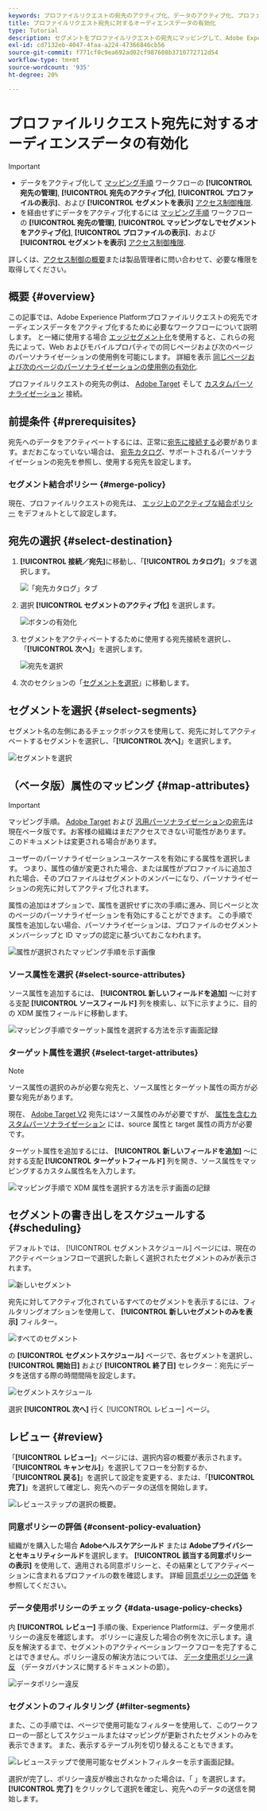```yaml
---
keywords: プロファイルリクエストの宛先のアクティブ化、データのアクティブ化、プロファイルリクエストの宛先
title: プロファイルリクエスト宛先に対するオーディエンスデータの有効化
type: Tutorial
description: セグメントをプロファイルリクエストの宛先にマッピングして、Adobe Experience Platformでのオーディエンスデータをアクティブ化する方法について説明します。
exl-id: cd7132eb-4047-4faa-a224-47366846cb56
source-git-commit: f771cf0c9ea692ad02cf987608b3710772712d54
workflow-type: tm+mt
source-wordcount: '935'
ht-degree: 20%

---
```


# プロファイルリクエスト宛先に対するオーディエンスデータの有効化

>[!IMPORTANT]
> 
> * データをアクティブ化して [マッピング手順](#mapping) ワークフローの **[!UICONTROL 宛先の管理]**, **[!UICONTROL 宛先のアクティブ化]**, **[!UICONTROL プロファイルの表示]**、および **[!UICONTROL セグメントを表示]** [アクセス制御権限](/help/access-control/home.md#permissions).
> * を経由せずにデータをアクティブ化するには [マッピング手順](#mapping) ワークフローの **[!UICONTROL 宛先の管理]**, **[!UICONTROL マッピングなしでセグメントをアクティブ化]**, **[!UICONTROL プロファイルの表示]**、および **[!UICONTROL セグメントを表示]** [アクセス制御権限](/help/access-control/home.md#permissions).
> 
> 詳しくは、[アクセス制御の概要](/help/access-control/ui/overview.md)または製品管理者に問い合わせて、必要な権限を取得してください。

## 概要 {#overview}

この記事では、Adobe Experience Platformプロファイルリクエストの宛先でオーディエンスデータをアクティブ化するために必要なワークフローについて説明します。 と一緒に使用する場合 [エッジセグメント化](../../segmentation/ui/edge-segmentation.md)を使用すると、これらの宛先によって、Web およびモバイルプロパティでの同じページおよび次のページのパーソナライゼーションの使用例を可能にします。 詳細を表示 [同じページおよび次のページのパーソナライゼーションの使用例の有効化](/help/destinations/ui/configure-personalization-destinations.md).

プロファイルリクエストの宛先の例は、 [Adobe Target](../../destinations/catalog/personalization/adobe-target-connection.md) そして [カスタムパーソナライゼーション](../../destinations/catalog/personalization/custom-personalization.md) 接続。

## 前提条件 {#prerequisites}

宛先へのデータをアクティベートするには、正常に[宛先に接続する](./connect-destination.md)必要があります。まだおこなっていない場合は、 [宛先カタログ](../catalog/overview.md)、サポートされるパーソナライゼーションの宛先を参照し、使用する宛先を設定します。

### セグメント結合ポリシー {#merge-policy}

現在、プロファイルリクエストの宛先は、 [エッジ上のアクティブな結合ポリシー](../../segmentation/ui/segment-builder.md#merge-policies) をデフォルトとして設定します。

## 宛先の選択 {#select-destination}

1. **[!UICONTROL 接続／宛先]**&#x200B;に移動し、「**[!UICONTROL カタログ]**」タブを選択します。

   ![「宛先カタログ」タブ](../assets/ui/activate-segment-streaming-destinations/catalog-tab.png)

1. 選択 **[!UICONTROL セグメントのアクティブ化]** を選択します。

   ![ボタンの有効化](../assets/ui/activate-profile-request-destinations/activate-segments-button.png)

1. セグメントをアクティベートするために使用する宛先接続を選択し、「**[!UICONTROL 次へ]**」を選択します。

   ![宛先を選択](../assets/ui/activate-profile-request-destinations/select-destination.png)

1. 次のセクションの「[セグメントを選択](#select-segments)」に移動します。

## セグメントを選択 {#select-segments}

セグメント名の左側にあるチェックボックスを使用して、宛先に対してアクティベートするセグメントを選択し、「**[!UICONTROL 次へ]**」を選択します。

![セグメントを選択](../assets/ui/activate-profile-request-destinations/select-segments.png)

## （ベータ版）属性のマッピング {#map-attributes}

>[!IMPORTANT]
>
>マッピング手順。 [Adobe Target](/help/destinations/catalog/personalization/adobe-target-connection.md) および [汎用パーソナライゼーションの宛先](/help/destinations/catalog/personalization/custom-personalization.md)は現在ベータ版です。お客様の組織はまだアクセスできない可能性があります。 このドキュメントは変更される場合があります。

ユーザーのパーソナライゼーションユースケースを有効にする属性を選択します。 つまり、属性の値が変更された場合、または属性がプロファイルに追加された場合、そのプロファイルはセグメントのメンバーになり、パーソナライゼーションの宛先に対してアクティブ化されます。

属性の追加はオプションで、属性を選択せずに次の手順に進み、同じページと次のページのパーソナライゼーションを有効にすることができます。 この手順で属性を追加しない場合、パーソナライゼーションは、プロファイルのセグメントメンバーシップと ID マップの認定に基づいておこなわれます。

![属性が選択されたマッピング手順を示す画像](../assets/ui/activate-profile-request-destinations/mapping-step.png)

### ソース属性を選択 {#select-source-attributes}

ソース属性を追加するには、 **[!UICONTROL 新しいフィールドを追加]** ～に対する支配 **[!UICONTROL ソースフィールド]** 列を検索し、以下に示すように、目的の XDM 属性フィールドに移動します。

![マッピング手順でターゲット属性を選択する方法を示す画面記録](../assets/ui/activate-profile-request-destinations/mapping-step-select-attribute.gif)

### ターゲット属性を選択 {#select-target-attributes}

>[!NOTE]
>
>ソース属性の選択のみが必要な宛先と、ソース属性とターゲット属性の両方が必要な宛先があります。
>
>現在、 [Adobe Target V2](../catalog/personalization/adobe-target-connection.md) 宛先にはソース属性のみが必要ですが、 [属性を含むカスタムパーソナライゼーション](../catalog/personalization/custom-personalization.md) には、source 属性と target 属性の両方が必要です。

ターゲット属性を追加するには、 **[!UICONTROL 新しいフィールドを追加]** ～に対する支配 **[!UICONTROL ターゲットフィールド]** 列を開き、ソース属性をマッピングするカスタム属性名を入力します。

![マッピング手順で XDM 属性を選択する方法を示す画面の記録](../assets/ui/activate-profile-request-destinations/mapping-step-select-target-attribute.gif)

## セグメントの書き出しをスケジュールする {#scheduling}

デフォルトでは、 [!UICONTROL セグメントスケジュール] ページには、現在のアクティベーションフローで選択した新しく選択されたセグメントのみが表示されます。

![新しいセグメント](../assets/ui/activate-profile-request-destinations/new-segments.png)

宛先に対してアクティブ化されているすべてのセグメントを表示するには、フィルタリングオプションを使用して、 **[!UICONTROL 新しいセグメントのみを表示]** フィルター。

![すべてのセグメント](../assets/ui/activate-profile-request-destinations/all-segments.png)

の **[!UICONTROL セグメントスケジュール]** ページで、各セグメントを選択し、 **[!UICONTROL 開始日]** および **[!UICONTROL 終了日]** セレクター：宛先にデータを送信する際の時間間隔を設定します。

![セグメントスケジュール](../assets/ui/activate-profile-request-destinations/segment-schedule.png)

選択 **[!UICONTROL 次へ]** 行く [!UICONTROL レビュー] ページ。

## レビュー {#review}

「**[!UICONTROL レビュー]**」ページには、選択内容の概要が表示されます。「**[!UICONTROL キャンセル]**」を選択してフローを分割するか、「**[!UICONTROL 戻る]**」を選択して設定を変更する、または、「**[!UICONTROL 完了]**」を選択して確定し、宛先へのデータの送信を開始します。

![レビューステップの選択の概要。](../assets/ui/activate-profile-request-destinations/review.png)

### 同意ポリシーの評価 {#consent-policy-evaluation}

組織がを購入した場合 **Adobeヘルスケアシールド** または **Adobeプライバシーとセキュリティシールド**&#x200B;を選択します。 **[!UICONTROL 該当する同意ポリシーの表示]** を使用して、適用される同意ポリシーと、その結果としてアクティベーションに含まれるプロファイルの数を確認します。 詳細 [同意ポリシーの評価](/help/data-governance/enforcement/auto-enforcement.md#consent-policy-evaluation) を参照してください。

### データ使用ポリシーのチェック {#data-usage-policy-checks}

内 **[!UICONTROL レビュー]** 手順の後、Experience Platformは、データ使用ポリシーの違反を確認します。 ポリシーに違反した場合の例を次に示します。違反を解決するまで、セグメントのアクティベーションワークフローを完了することはできません。ポリシー違反の解決方法については、 [データ使用ポリシー違反](/help/data-governance/enforcement/auto-enforcement.md#data-usage-violation) （データガバナンスに関するドキュメントの節）。

![データポリシー違反](../assets/common/data-policy-violation.png)

### セグメントのフィルタリング {#filter-segments}

また、この手順では、ページで使用可能なフィルターを使用して、このワークフローの一部としてスケジュールまたはマッピングが更新されたセグメントのみを表示できます。 また、表示するテーブル列を切り替えることもできます。

![レビューステップで使用可能なセグメントフィルターを示す画面記録。](/help/destinations/assets/ui/activate-profile-request-destinations/filter-segments-review-step.gif)

選択が完了し、ポリシー違反が検出されなかった場合は、「 」を選択します。 **[!UICONTROL 完了]** をクリックして選択を確定し、宛先へのデータの送信を開始します。

<!--

Commenting out this part since destination monitoring is not available currently for the Adobe Target and Custom Personalization destinations.

## Verify segment activation {#verify}

Check the [destination monitoring documentation](../../dataflows/ui/monitor-destinations.md) for detailed information on how to monitor the flow of data to your destinations.

-->